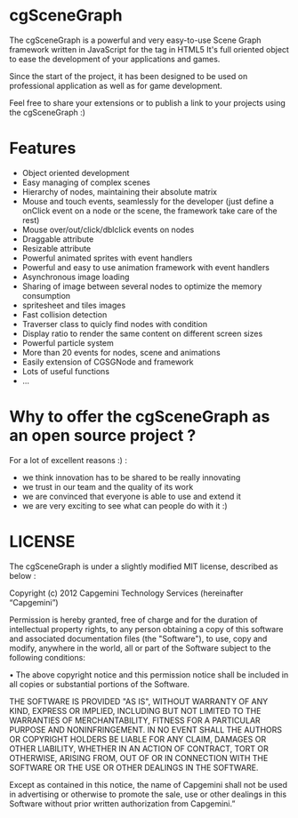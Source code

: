 cgSceneGraph
============

The cgSceneGraph is a powerful and very easy-to-use Scene Graph framework written in JavaScript for the <canvas> tag in HTML5
It's full oriented object to ease the development of your applications and games.

Since the start of the project, it has been designed to be used on professional application as well as for game development.

Feel free to share your extensions or to publish a link to your projects using the cgSceneGraph :)

Features
========
* Object oriented development
* Easy managing of complex scenes
* Hierarchy of nodes, maintaining their absolute matrix
* Mouse and touch events, seamlessly for the developer (just define a onClick event on a node or the scene, the framework take care of the rest)
* Mouse over/out/click/dblclick events on nodes
* Draggable attribute
* Resizable attribute
* Powerful animated sprites with event handlers
* Powerful and easy to use animation framework with event handlers
* Asynchronous image loading
* Sharing of image between several nodes to optimize the memory consumption
* spritesheet and tiles images
* Fast collision detection
* Traverser class to quicly find nodes with condition
* Display ratio to render the same content on different screen sizes
* Powerful particle system
* More than 20 events for nodes, scene and animations
* Easily extension of CGSGNode and framework
* Lots of useful functions
* ...

Why to offer the cgSceneGraph as an open source project ?
=========================================================
For a lot of excellent reasons :) :
* we think innovation has to be shared to be really innovating
* we trust in our team and the quality of its work
* we are convinced that everyone is able to use and extend it
* we are very exciting to see what can people do with it :)

LICENSE
=======
The cgSceneGraph is under a slightly modified MIT license, described as below :

Copyright (c) 2012  Capgemini Technology Services (hereinafter “Capgemini”)

Permission is hereby granted, free of charge and for the duration of intellectual property rights, to any person obtaining a copy of this software and associated documentation files (the "Software"), to use, copy and modify, anywhere in the world, all or part of the Software subject to the following conditions:

•  The above copyright notice and this permission notice shall be included in all copies or substantial portions of the Software.

THE SOFTWARE IS PROVIDED "AS IS", WITHOUT WARRANTY OF ANY KIND, EXPRESS OR IMPLIED, INCLUDING BUT NOT LIMITED TO THE WARRANTIES OF MERCHANTABILITY, FITNESS FOR A PARTICULAR PURPOSE AND NONINFRINGEMENT. IN NO EVENT SHALL THE AUTHORS OR COPYRIGHT HOLDERS BE LIABLE FOR ANY CLAIM, DAMAGES OR OTHER LIABILITY, WHETHER IN AN ACTION OF CONTRACT, TORT OR OTHERWISE, ARISING FROM, OUT OF OR IN CONNECTION WITH THE SOFTWARE OR THE USE OR OTHER DEALINGS IN THE SOFTWARE.

Except as contained in this notice, the name of Capgemini shall not be used in advertising or otherwise to promote the sale, use or other dealings in this Software without prior written authorization from Capgemini.”

